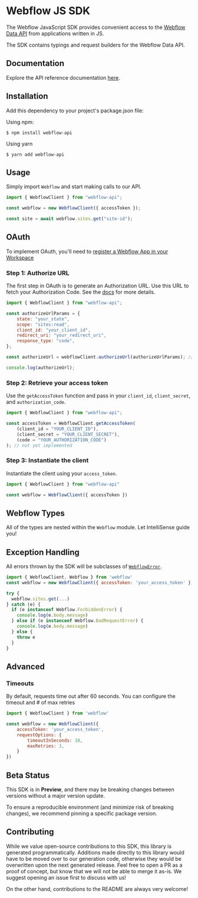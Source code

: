 # Webflow JS SDK

The Webflow JavaScript SDK provides convenient access to the [Webflow Data API](https://developers.webflow.com/reference/rest-introduction) from
applications written in JS.

The SDK contains typings and request builders for the Webflow Data API.

## Documentation

Explore the API reference documentation [here](https://developers.webflow.com/reference/rest-introduction).

## Installation

Add this dependency to your project's package.json file:

Using npm:

```shell
$ npm install webflow-api
```

Using yarn

```shell
$ yarn add webflow-api
```

## Usage

Simply import `Webflow` and start making calls to our API.

```javascript
import { WebflowClient } from "webflow-api";

const webflow = new WebflowClient({ accessToken });

const site = await webflow.sites.get("site-id");
```

## OAuth

To implement OAuth, you'll need to [register a Webflow App in your Workspace](https://developers.webflow.com/reference/authorization)

### Step 1: Authorize URL

The first step in OAuth is to generate an Authorization URL. Use this URL
to fetch your Authorization Code. See the [docs](https://docs.developers.webflow.com/v1.0.0/docs/oauth#user-authorization)
for more details.

```javascript
import { WebflowClient } from "webflow-api";

const authorizeUrlParams = {
    state: "your_state",
    scope: "sites:read",
    client_id: "your_client_id",
    redirect_uri: "your_redirect_uri",
    response_type: "code",
};

const authorizeUrl = webflowClient.authorizeUrl(authorizeUrlParams); // not yet implemented

console.log(authorizeUrl);
```

### Step 2: Retrieve your access token

Use the `getAccessToken` function and pass in your `client_id`,
`client_secret`, and `authorization_code`.

```javascript
import { WebflowClient } from "webflow-api";

const accessToken = WebflowClient.getAccessToken(
    (client_id = "YOUR_CLIENT_ID"),
    (client_secret = "YOUR_CLIENT_SECRET"),
    (code = "YOUR_AUTHORIZATION_CODE")
); // not yet implemented
```

### Step 3: Instantiate the client

Instantiate the client using your `access_token`.

```javascript
import { WebflowClient } from "webflow-api"

const webflow = WebflowClient({ accessToken })
```

## Webflow Types

All of the types are nested within the `Webflow` module. Let IntelliSense
guide you!

## Exception Handling

All errors thrown by the SDK will be subclasses of [`WebflowError`](./src/errors/WebflowError.ts).

```javascript
import { WebflowClient, Webflow } from 'webflow'
const webflow = new WebflowClient({ accessToken: 'your_access_token' })

try {
  webflow.sites.get(...)
} catch (e) {
  if (e instanceof Webflow.ForbiddenError) {
    console.log(e.body.message)
  } else if (e instanceof Webflow.BadRequestError) {
    console.log(e.body.message)
  } else {
    throw e
  }
}
```

## Advanced

### Timeouts

By default, requests time out after 60 seconds. You can configure the timeout and # of max retries

```javascript
import { WebflowClient } from 'webflow'

const webflow = new WebflowClient({
    accessToken: 'your_access_token',
    requestOptions: {
        timeoutInSeconds: 10,
        maxRetries: 3, 
    }
})
```

## Beta Status

This SDK is in **Preview**, and there may be breaking changes between versions without a major
version update.

To ensure a reproducible environment (and minimize risk of breaking changes), we recommend pinning a specific package version.

## Contributing

While we value open-source contributions to this SDK, this library is generated programmatically.
Additions made directly to this library would have to be moved over to our generation code,
otherwise they would be overwritten upon the next generated release. Feel free to open a PR as
a proof of concept, but know that we will not be able to merge it as-is. We suggest opening
an issue first to discuss with us!

On the other hand, contributions to the README are always very welcome!
